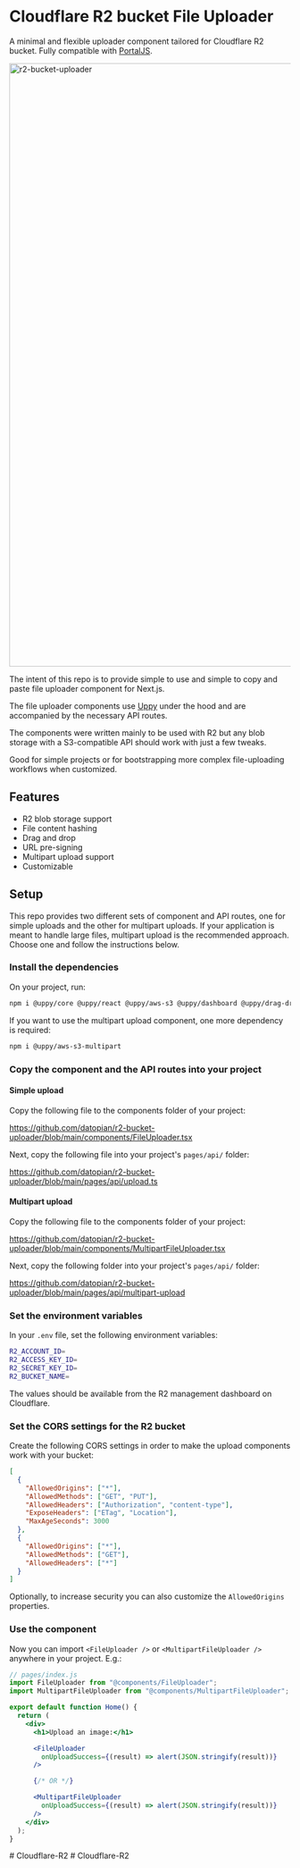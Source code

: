 # Cloudflare R2 bucket File Uploader

A minimal and flexible uploader component tailored for Cloudflare R2 bucket. Fully compatible with [PortalJS](https://portaljs.org/).

<img width="1080" alt="r2-bucket-uploader" src="https://github.com/datopian/r2-bucket-uploader/assets/17809581/28028669-eec4-4c4b-b05f-56cd20d410d8">

The intent of this repo is to provide simple to use and simple to copy and paste file uploader component for Next.js.

The file uploader components use [Uppy](https://uppy.io/) under the hood and are accompanied by the necessary API routes.

The components were written mainly to be used with R2 but any blob storage with a S3-compatible API should work with just a few tweaks.

Good for simple projects or for bootstrapping more complex file-uploading workflows when customized.

## Features

- R2 blob storage support
- File content hashing
- Drag and drop
- URL pre-signing
- Multipart upload support
- Customizable

## Setup

This repo provides two different sets of component and API routes, one for simple uploads and the other for multipart uploads. If your application is meant to handle large files, multipart upload is the recommended approach. Choose one and follow the instructions below.

### Install the dependencies

On your project, run:

```bash
npm i @uppy/core @uppy/react @uppy/aws-s3 @uppy/dashboard @uppy/drag-drop @uppy/progress-bar @uppy/file-input crypto-hash @aws-sdk/client-s3 @aws-sdk/s3-request-presigner
```

If you want to use the multipart upload component, one more dependency is required:

```bash
npm i @uppy/aws-s3-multipart
```

### Copy the component and the API routes into your project

#### Simple upload

Copy the following file to the components folder of your project:

https://github.com/datopian/r2-bucket-uploader/blob/main/components/FileUploader.tsx

Next, copy the following file into your project's `pages/api/` folder:

https://github.com/datopian/r2-bucket-uploader/blob/main/pages/api/upload.ts

#### Multipart upload

Copy the following file to the components folder of your project:

https://github.com/datopian/r2-bucket-uploader/blob/main/components/MultipartFileUploader.tsx

Next, copy the following folder into your project's `pages/api/` folder:

https://github.com/datopian/r2-bucket-uploader/blob/main/pages/api/multipart-upload

### Set the environment variables

In your `.env` file, set the following environment variables:

```bash
R2_ACCOUNT_ID=
R2_ACCESS_KEY_ID=
R2_SECRET_KEY_ID=
R2_BUCKET_NAME=
```

The values should be available from the R2 management dashboard on Cloudflare.

### Set the CORS settings for the R2 bucket

Create the following CORS settings in order to make the upload components work with your bucket:

```json
[
  {
    "AllowedOrigins": ["*"],
    "AllowedMethods": ["GET", "PUT"],
    "AllowedHeaders": ["Authorization", "content-type"],
    "ExposeHeaders": ["ETag", "Location"],
    "MaxAgeSeconds": 3000
  },
  {
    "AllowedOrigins": ["*"],
    "AllowedMethods": ["GET"],
    "AllowedHeaders": ["*"]
  }
]
```

Optionally, to increase security you can also customize the `AllowedOrigins` properties.

### Use the component

Now you can import `<FileUploader />` or `<MultipartFileUploader />` anywhere in your project. E.g.:

```jsx
// pages/index.js
import FileUploader from "@components/FileUploader";
import MultipartFileUploader from "@components/MultipartFileUploader";

export default function Home() {
  return (
    <div>
      <h1>Upload an image:</h1>

      <FileUploader
        onUploadSuccess={(result) => alert(JSON.stringify(result))}
      />

      {/* OR */}

      <MultipartFileUploader
        onUploadSuccess={(result) => alert(JSON.stringify(result))}
      />
    </div>
  );
}
```
#   C l o u d f l a r e - R 2  
 #   C l o u d f l a r e - R 2  
 